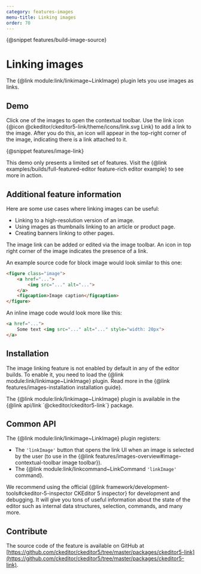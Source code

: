 ```yaml
---
category: features-images
menu-title: Linking images
order: 70
---
```

{@snippet features/build-image-source}

# Linking images

The {@link module:link/linkimage~LinkImage} plugin lets you use images as links.

## Demo

Click one of the images to open the contextual toolbar. Use the link icon {@icon @ckeditor/ckeditor5-link/theme/icons/link.svg Link} to add a link to the image. After you do this, an icon will appear in the top-right corner of the image, indicating there is a link attached to it.

{@snippet features/image-link}

<info-box info>
	This demo only presents a limited set of features. Visit the {@link examples/builds/full-featured-editor feature-rich editor example} to see more in action.
</info-box>

## Additional feature information

Here are some use cases where linking images can be useful:

* Linking to a high-resolution version of an image.
* Using images as thumbnails linking to an article or product page.
* Creating banners linking to other pages.

The image link can be added or edited via the image toolbar. An icon in top right corner of the image indicates the presence of a link.

An example source code for block image would look similar to this one:

```html
<figure class="image">
	<a href="...">
		<img src="..." alt="...">
	</a>
	<figcaption>Image caption</figcaption>
</figure>
```

An inline image code would look more like this:

```html
<a href="...">
	Some text <img src="..." alt="..." style="width: 20px">
</a>
```

## Installation

The image linking feature is not enabled by default in any of the editor builds. To enable it, you need to load the {@link module:link/linkimage~LinkImage} plugin. Read more in the {@link features/images-installation installation guide}.

<info-box info>
	The {@link module:link/linkimage~LinkImage} plugin is available in the {@link api/link `@ckeditor/ckeditor5-link`} package.
</info-box>

## Common API

The {@link module:link/linkimage~LinkImage} plugin registers:

* The `'linkImage'` button that opens the link UI when an image is selected by the user (to use in the {@link features/images-overview#image-contextual-toolbar image toolbar}).
* The {@link module:link/linkcommand~LinkCommand `'linkImage'` command}.

<info-box>
	We recommend using the official {@link framework/development-tools#ckeditor-5-inspector CKEditor 5 inspector} for development and debugging. It will give you tons of useful information about the state of the editor such as internal data structures, selection, commands, and many more.
</info-box>

## Contribute

The source code of the feature is available on GitHub at [https://github.com/ckeditor/ckeditor5/tree/master/packages/ckeditor5-link](https://github.com/ckeditor/ckeditor5/tree/master/packages/ckeditor5-link).
